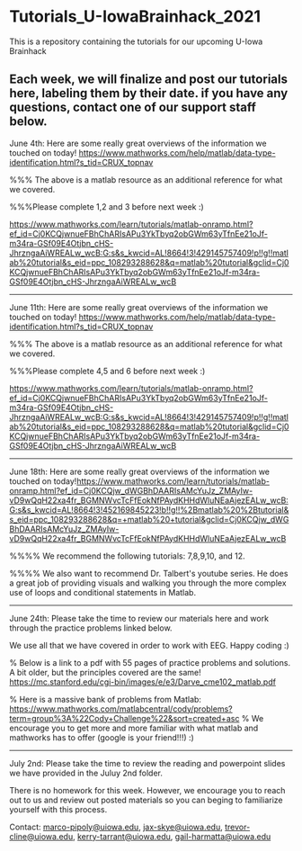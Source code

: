 # Tutorials_U-IowaBrainhack_2021
This is a repository containing the tutorials for our upcoming U-Iowa Brainhack

Each week, we will finalize and post our tutorials here, labeling them by their date. if you have any questions, contact one of our support staff below.
----------------------------
June 4th: Here are some really great overviews of the information we touched on today! https://www.mathworks.com/help/matlab/data-type-identification.html?s_tid=CRUX_topnav

%%% The above is a matlab resource as an additional reference for what we covered. 

%%%Please complete 1,2 and 3 before next week :)

https://www.mathworks.com/learn/tutorials/matlab-onramp.html?ef_id=Cj0KCQjwnueFBhChARIsAPu3YkTbyq2obGWm63yTfnEe21oJf-m34ra-GSf09E4Otjbn_cHS-JhrzngaAiWREALw_wcB:G:s&s_kwcid=AL!8664!3!429145757409!p!!g!!matlab%20tutorial&s_eid=ppc_108293288628&q=matlab%20tutorial&gclid=Cj0KCQjwnueFBhChARIsAPu3YkTbyq2obGWm63yTfnEe21oJf-m34ra-GSf09E4Otjbn_cHS-JhrzngaAiWREALw_wcB

----------------------------
June 11th: Here are some really great overviews of the information we touched on today! https://www.mathworks.com/help/matlab/data-type-identification.html?s_tid=CRUX_topnav

%%% The above is a matlab resource as an additional reference for what we covered. 

%%%Please complete 4,5 and 6 before next week :)

https://www.mathworks.com/learn/tutorials/matlab-onramp.html?ef_id=Cj0KCQjwnueFBhChARIsAPu3YkTbyq2obGWm63yTfnEe21oJf-m34ra-GSf09E4Otjbn_cHS-JhrzngaAiWREALw_wcB:G:s&s_kwcid=AL!8664!3!429145757409!p!!g!!matlab%20tutorial&s_eid=ppc_108293288628&q=matlab%20tutorial&gclid=Cj0KCQjwnueFBhChARIsAPu3YkTbyq2obGWm63yTfnEe21oJf-m34ra-GSf09E4Otjbn_cHS-JhrzngaAiWREALw_wcB

----------------------------
June 18th: Here are some really great overviews of the information we touched on today!https://www.mathworks.com/learn/tutorials/matlab-onramp.html?ef_id=Cj0KCQjw_dWGBhDAARIsAMcYuJz_ZMAyIw-vD9wQqH22xa4fr_BGMNWvcTcFfEokNfPAydKHHdWluNEaAjezEALw_wcB:G:s&s_kwcid=AL!8664!3!452169845223!b!!g!!%2Bmatlab%20%2Btutorial&s_eid=ppc_108293288628&q=+matlab%20+tutorial&gclid=Cj0KCQjw_dWGBhDAARIsAMcYuJz_ZMAyIw-vD9wQqH22xa4fr_BGMNWvcTcFfEokNfPAydKHHdWluNEaAjezEALw_wcB

%%%% We recommend the following tutorials: 7,8,9,10, and 12. 

%%%% We also want to recommend Dr. Talbert's youtube series. He does a great job of providing visuals and walking you through the more complex use of loops and conditional statements in Matlab. 

----------------------------
June 24th: Please take the time to review our materials here and work through the practice problems linked below.

We use all that we have covered in order to work with EEG. Happy coding :)

% Below is a link to a pdf with 55 pages of practice problems and solutions. A bit older, but the principles covered are the same!
https://mc.stanford.edu/cgi-bin/images/e/e3/Darve_cme102_matlab.pdf

% Here is a massive bank of problems from Matlab: https://www.mathworks.com/matlabcentral/cody/problems?term=group%3A%22Cody+Challenge%22&sort=created+asc
% We encourage you to get more and more familiar with what matlab and mathworks has to offer (google is your friend!!!) :)

----------------------------
July 2nd: Please take the time to review the reading and powerpoint slides we have provided in the Juluy 2nd folder. 

There is no homework for this week. However, we encourage you to reach out to us and review out posted materials so you can beging to familiarize yourself with this process.

Contact: marco-pipoly@uiowa.edu, jax-skye@uiowa.edu, trevor-cline@uiowa.edu, kerry-tarrant@uiowa.edu, gail-harmatta@uiowa.edu
